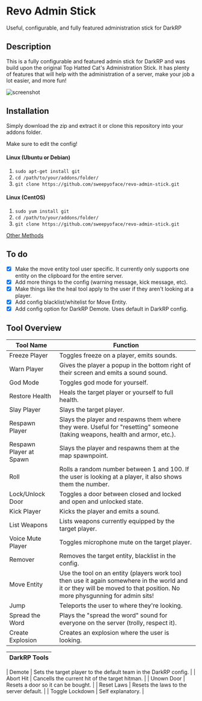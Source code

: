 Revo Admin Stick
=======
Useful, configurable, and fully featured administration stick for DarkRP

Description
-------
This is a fully configurable and featured admin stick for DarkRP and was build upon the original Top Hatted Cat's Administration Stick. It has plenty of features that will help with the administration of a server, make your job a lot easier, and more fun!

![screenshot](https://raw.githubusercontent.com/sweepyoface/revo-admin-stick/master/screenshot.png)

Installation
-------
Simply download the zip and extract it or clone this repository into your addons folder.

Make sure to edit the config!

#### Linux (Ubuntu or Debian)
1. `sudo apt-get install git`
2. `cd /path/to/your/addons/folder/`
3. `git clone https://github.com/sweepyoface/revo-admin-stick.git`

#### Linux (CentOS)
1. `sudo yum install git`
2. `cd /path/to/your/addons/folder/`
3. `git clone https://github.com/sweepyoface/revo-admin-stick.git`

[Other Methods](https://github.com/sweepyoface/revo-admin-stick/blob/master/INSTALLATION.md)

To do
-------
* [x] Make the move entity tool user specific. It currently only supports one entity on the clipboard for the entire server.
* [x] Add more things to the config (warning message, kick message, etc).
* [x] Make things like the heal tool apply to the user if they aren't looking at a player.
* [x] Add config blacklist/whitelist for Move Entity.
* [x] Add config option for DarkRP Demote. Uses default in DarkRP config.

Tool Overview
-------

| Tool Name | Function
| --- | --- |
| Freeze Player | Toggles freeze on a player, emits sounds. |
| Warn Player | Gives the player a popup in the bottom right of their screen and emits a sound sound. |
| God Mode | Toggles god mode for yourself. |
| Restore Health | Heals the target player or yourself to full health. |
| Slay Player | Slays the target player. |
| Respawn Player | Slays the player and respawns them where they were. Useful for "resetting" someone (taking weapons, health and armor, etc.). |
| Respawn Player at Spawn | Slays the player and respawns them at the map spawnpoint. |
| Roll | Rolls a random number between 1 and 100. If the user is looking at a player, it also shows them the number. |
| Lock/Unlock Door | Toggles a door between closed and locked and open and unlocked state. |
| Kick Player | Kicks the player and emits a sound. |
| List Weapons | Lists weapons currently equipped by the target player. |
| Voice Mute Player | Toggles microphone mute on the target player. |
| Remover | Removes the target entity, blacklist in the config. |
| Move Entity | Use the tool on an entity (players work too) then use it again somewhere in the world and it or they will be moved to that position. No more physgunning for admin sits! |
| Jump | Teleports the user to where they're looking. |
| Spread the Word | Plays the "spread the word" sound for everyone on the server (trolly, respect it). |
| Create Explosion | Creates an explosion where the user is looking. |

| DarkRP Tools |
| --- |

| Demote | Sets the target player to the default team in the DarkRP config. |
| Abort Hit | Cancells the current hit of the target hitman. |
| Unown Door | Resets a door so it can be bought. |
| Reset Laws | Resets the laws to the server default. |
| Toggle Lockdown | Self explanatory. |
